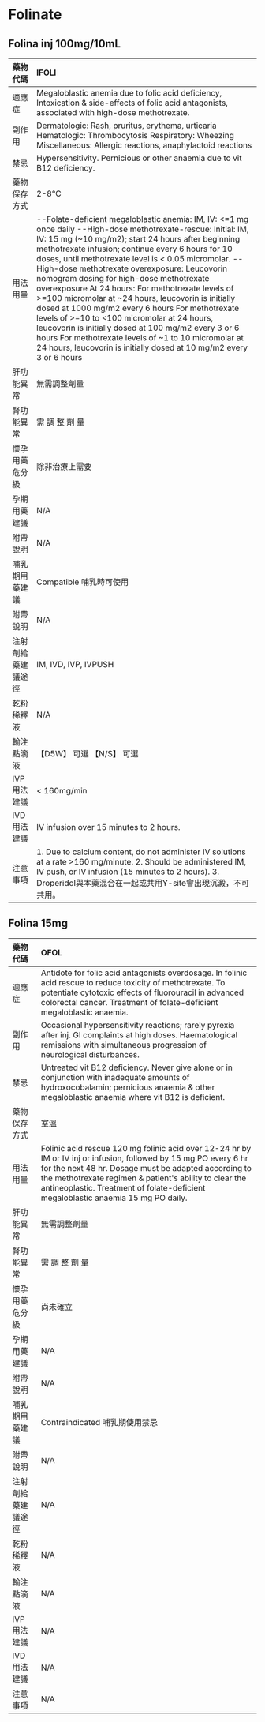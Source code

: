 # Folinate

## Folina inj 100mg/10mL

| 藥物代碼 | IFOLI |
| :--- | :--- |
| 適應症 | Megaloblastic anemia due to folic acid deficiency, Intoxication & side-effects of folic acid antagonists, associated with high-dose methotrexate. |
| 副作用 | Dermatologic: Rash, pruritus, erythema, urticaria Hematologic: Thrombocytosis Respiratory: Wheezing Miscellaneous: Allergic reactions, anaphylactoid reactions |
| 禁忌 | Hypersensitivity. Pernicious or other anaemia due to vit B12 deficiency. |
| 藥物保存方式 | 2-8℃ |
| 用法用量 | --Folate-deficient megaloblastic anemia: IM, IV: &lt;=1 mg once daily --High-dose methotrexate-rescue: Initial: IM, IV: 15 mg \(~10 mg/m2\); start 24 hours after beginning methotrexate infusion; continue every 6 hours for 10 doses, until methotrexate level is &lt; 0.05 micromolar. --High-dose methotrexate overexposure: Leucovorin nomogram dosing for high-dose methotrexate overexposure At 24 hours: For methotrexate levels of &gt;=100 micromolar at ~24 hours, leucovorin is initially dosed at 1000 mg/m2 every 6 hours  For methotrexate levels of &gt;=10 to &lt;100 micromolar at 24 hours, leucovorin is initially dosed at 100 mg/m2 every 3 or 6 hours  For methotrexate levels of ~1 to 10 micromolar at 24 hours, leucovorin is initially dosed at 10 mg/m2 every 3 or 6 hours |
| 肝功能異常 | 無需調整劑量 |
| 腎功能異常 | 需 調 整 劑 量 |
| 懷孕用藥危分級 | 除非治療上需要 |
| 孕期用藥建議 | N/A |
| 附帶說明 | N/A |
| 哺乳期用藥建議 | Compatible 哺乳時可使用 |
| 附帶說明 | N/A |
| 注射劑給藥建議途徑 | IM, IVD, IVP, IVPUSH |
| 乾粉稀釋液 | N/A |
| 輸注點滴液 | 【D5W】 可選  【N/S】 可選 |
| IVP 用法建議 | &lt; 160mg/min |
| IVD 用法建議 | IV infusion over 15 minutes to 2 hours. |
| 注意事項 | 1. Due to calcium content, do not administer IV solutions at a rate &gt;160 mg/minute. 2. Should be administered IM, IV push, or IV infusion \(15 minutes to 2 hours\). 3. Droperidol與本藥混合在一起或共用Y-site會出現沉澱，不可共用。 |

## Folina 15mg

| 藥物代碼 | OFOL |
| :--- | :--- |
| 適應症 | Antidote for folic acid antagonists overdosage. In folinic acid rescue to reduce toxicity of methotrexate. To potentiate cytotoxic effects of fluorouracil in advanced colorectal cancer. Treatment of folate-deficient megaloblastic anaemia. |
| 副作用 | Occasional hypersensitivity reactions; rarely pyrexia after inj. GI complaints at high doses. Haematological remissions with simultaneous progression of neurological disturbances. |
| 禁忌 | Untreated vit B12 deficiency. Never give alone or in conjunction with inadequate amounts of hydroxocobalamin; pernicious anaemia & other megaloblastic anaemia where vit B12 is deficient. |
| 藥物保存方式 | 室溫 |
| 用法用量 | Folinic acid rescue 120 mg folinic acid over 12-24 hr by IM or IV inj or infusion, followed by 15 mg PO every 6 hr for the next 48 hr. Dosage must be adapted according to the methotrexate regimen & patient's ability to clear the antineoplastic. Treatment of folate-deficient megaloblastic anaemia 15 mg PO daily. |
| 肝功能異常 | 無需調整劑量 |
| 腎功能異常 | 需 調 整 劑 量 |
| 懷孕用藥危分級 | 尚未確立 |
| 孕期用藥建議 | N/A |
| 附帶說明 | N/A |
| 哺乳期用藥建議 | Contraindicated 哺乳期使用禁忌 |
| 附帶說明 | N/A |
| 注射劑給藥建議途徑 | N/A |
| 乾粉稀釋液 | N/A |
| 輸注點滴液 | N/A |
| IVP 用法建議 | N/A |
| IVD 用法建議 | N/A |
| 注意事項 | N/A |

